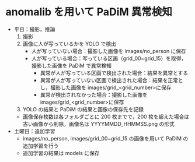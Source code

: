 # anomalib を用いて PaDiM 異常検知

- 平日：撮影，推論
  1. 撮影
  2. 画像に人が写っているかを YOLO で検出
     - 人が写っていない場合：撮影した画像を images/no_person に保存
     - 人が写っている場合：写っている区画（grid_00~grid_15）を取得，撮影した画像を PaDiM で異常検知
       - 異常が人が写っている区画で検出された場合：結果を異常とする
       - 異常が人が写っていない区画で検出された場合：結果を正常とし，撮影した画像を images/grid\_<grid_number>に保存
       - 異常が検出されなかった場合：撮影した画像を images/grid\_<grid_number>に保存
  3. YOLO の結果と PaDiM の結果と画像の保存先を記録
  - 画像保存枚数は各フォルダごとに 200 枚までで，200 枚を超えた場合は古い画像から削除，画像名は YYYYMMDD_HHMMSS.png の形式
- 土曜日：追加学習
  - images/no_person, images/grid_00~grid_15 の画像を用いて PaDiM の追加学習を行う
  - 追加学習の結果は models に保存

